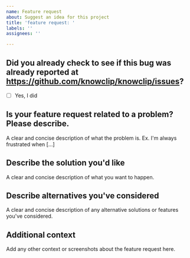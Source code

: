 ```yaml
---
name: Feature request
about: Suggest an idea for this project
title: 'feature request: '
labels: ''
assignees: ''

---
```



<!----------------------------------------------------------------------->
<!---                     IMPORTANT NOTICE:                           --->
<!---  Please check https://github.com/knowclip/knowclip/issues       --->
<!---  before opening a new issue, as someone may have already        --->
<!---  requested the same feature. Thanks for valuing developer time! --->
<!----------------------------------------------------------------------->

**Did you already check to see if this bug was already reported at https://github.com/knowclip/knowclip/issues?**
---
- [ ] Yes, I did

**Is your feature request related to a problem? Please describe.**
---
A clear and concise description of what the problem is. Ex. I'm always frustrated when [...]

**Describe the solution you'd like**
---
A clear and concise description of what you want to happen.

**Describe alternatives you've considered**
---
A clear and concise description of any alternative solutions or features you've considered.

**Additional context**
---
Add any other context or screenshots about the feature request here.
